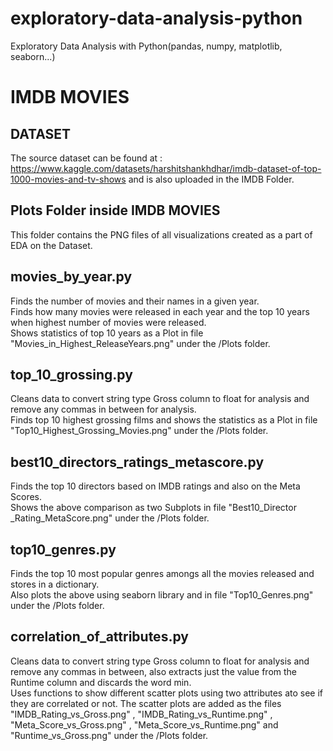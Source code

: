 # exploratory-data-analysis-python
Exploratory Data Analysis with Python(pandas, numpy, matplotlib, seaborn...)

# IMDB MOVIES
## DATASET
The source dataset can be found at : https://www.kaggle.com/datasets/harshitshankhdhar/imdb-dataset-of-top-1000-movies-and-tv-shows and is also uploaded in the IMDB Folder.  

## Plots Folder inside IMDB MOVIES
This folder contains the PNG files of all visualizations created as a part of EDA on the Dataset.  

## movies_by_year.py
Finds the number of movies and their names in a given year.  
Finds how many movies were released in each year and the top 10 years when highest number of movies were released.  
Shows statistics of top 10 years as a Plot in file "Movies_in_Highest_ReleaseYears.png" under the /Plots folder.  

## top_10_grossing.py
Cleans data to convert string type Gross column to float for analysis and remove any commas in between for analysis.  
Finds top 10 highest grossing films and shows the statistics as a Plot in file "Top10_Highest_Grossing_Movies.png" under the /Plots folder.  

## best10_directors_ratings_metascore.py
Finds the top 10 directors based on IMDB ratings and also on the Meta Scores.  
Shows the above comparison as two Subplots in file "Best10_Director _Rating_MetaScore.png" under the /Plots folder.  

## top10_genres.py
Finds the top 10 most popular genres amongs all the movies released and stores in a dictionary.  
Also plots the above using seaborn library and in file "Top10_Genres.png" under the /Plots folder.

## correlation_of_attributes.py
Cleans data to convert string type Gross column to float for analysis and remove any commas in between, also extracts just the value from the Runtime column and discards the word min.  
Uses functions to show different scatter plots using two attributes ato see if they are correlated or not. The scatter plots are added as the files "IMDB_Rating_vs_Gross.png" , "IMDB_Rating_vs_Runtime.png" , "Meta_Score_vs_Gross.png" , "Meta_Score_vs_Runtime.png" and "Runtime_vs_Gross.png" under the /Plots folder.
